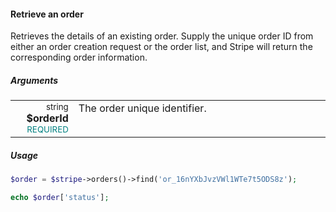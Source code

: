 #### Retrieve an order

Retrieves the details of an existing order. Supply the unique order ID from either an order creation request or the order list, and Stripe will return the corresponding order information.

##### Arguments

<table>
    <tbody>
        <tr valign="top">
            <td width="20%" style="text-align: right">
                <small>string</small> <strong>$orderId</strong><br />
                <small style="color: teal;">REQUIRED</small>
            </td>
            <td width="80%">
                The order unique identifier.
            </td>
        </tr>
    </tbody>
</table>

##### Usage

```php
$order = $stripe->orders()->find('or_16nYXbJvzVWl1WTe7t5ODS8z');

echo $order['status'];
```
